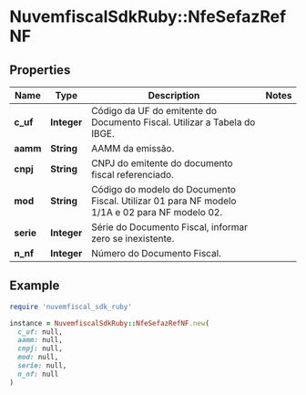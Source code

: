 # NuvemfiscalSdkRuby::NfeSefazRefNF

## Properties

| Name | Type | Description | Notes |
| ---- | ---- | ----------- | ----- |
| **c_uf** | **Integer** | Código da UF do emitente do Documento Fiscal. Utilizar a Tabela do IBGE. |  |
| **aamm** | **String** | AAMM da emissão. |  |
| **cnpj** | **String** | CNPJ do emitente do documento fiscal referenciado. |  |
| **mod** | **String** | Código do modelo do Documento Fiscal. Utilizar 01 para NF modelo 1/1A e 02 para NF modelo 02. |  |
| **serie** | **Integer** | Série do Documento Fiscal, informar zero se inexistente. |  |
| **n_nf** | **Integer** | Número do Documento Fiscal. |  |

## Example

```ruby
require 'nuvemfiscal_sdk_ruby'

instance = NuvemfiscalSdkRuby::NfeSefazRefNF.new(
  c_uf: null,
  aamm: null,
  cnpj: null,
  mod: null,
  serie: null,
  n_nf: null
)
```

